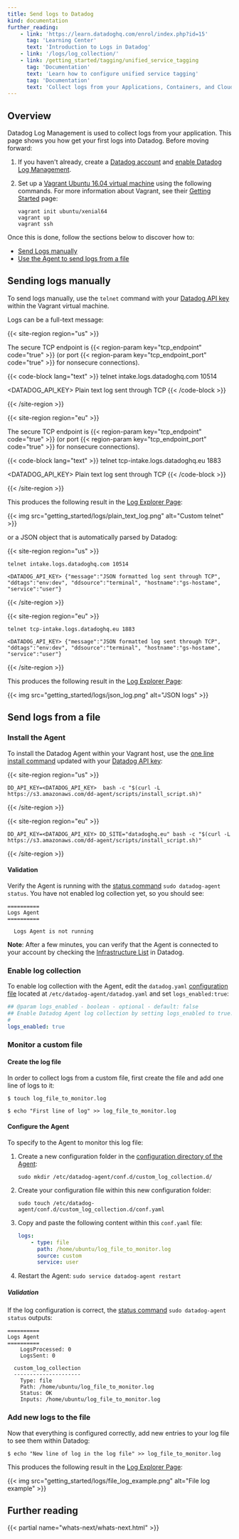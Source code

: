 ```yaml
---
title: Send logs to Datadog
kind: documentation
further_reading:
    - link: 'https://learn.datadoghq.com/enrol/index.php?id=15'
      tag: 'Learning Center'
      text: 'Introduction to Logs in Datadog'
    - link: '/logs/log_collection/'
    - link: /getting_started/tagging/unified_service_tagging
      tag: 'Documentation'
      text: 'Learn how to configure unified service tagging'
      tag: 'Documentation'
      text: 'Collect logs from your Applications, Containers, and Cloud providers'
---
```


## Overview

Datadog Log Management is used to collect logs from your application. This page shows you how get your first logs into Datadog. Before moving forward:

1. If you haven't already, create a [Datadog account][1] and [enable Datadog Log Management][2].
2. Set up a [Vagrant Ubuntu 16.04 virtual machine][3] using the following commands. For more information about Vagrant, see their [Getting Started][4] page:

    ```text
    vagrant init ubuntu/xenial64
    vagrant up
    vagrant ssh
    ```

Once this is done, follow the sections below to discover how to:

- [Send Logs manually](#sending-logs-manually)
- [Use the Agent to send logs from a file](#send-logs-from-a-file)

## Sending logs manually

To send logs manually, use the `telnet` command with your [Datadog API key][5] within the Vagrant virtual machine.

Logs can be a full-text message:

{{< site-region region="us" >}}

The secure TCP endpoint is {{< region-param key="tcp_endpoint" code="true" >}} (or port {{< region-param key="tcp_endpoint_port" code="true" >}} for nonsecure connections).

{{< code-block lang="text" >}}
telnet intake.logs.datadoghq.com 10514

<DATADOG_API_KEY> Plain text log sent through TCP
{{< /code-block >}}

{{< /site-region >}}

{{< site-region region="eu" >}}

The secure TCP endpoint is {{< region-param key="tcp_endpoint" code="true" >}} (or port {{< region-param key="tcp_endpoint_port" code="true" >}} for nonsecure connections).

{{< code-block lang="text" >}}
telnet tcp-intake.logs.datadoghq.eu 1883

<DATADOG_API_KEY> Plain text log sent through TCP
{{< /code-block >}}

{{< /site-region >}}

This produces the following result in the [Log Explorer Page][2]:

{{< img src="getting_started/logs/plain_text_log.png" alt="Custom telnet" >}}

or a JSON object that is automatically parsed by Datadog:

{{< site-region region="us" >}}

```text
telnet intake.logs.datadoghq.com 10514

<DATADOG_API_KEY> {"message":"JSON formatted log sent through TCP", "ddtags":"env:dev", "ddsource":"terminal", "hostname":"gs-hostame", "service":"user"}
```

{{< /site-region >}}

{{< site-region region="eu" >}}

```text
telnet tcp-intake.logs.datadoghq.eu 1883

<DATADOG_API_KEY> {"message":"JSON formatted log sent through TCP", "ddtags":"env:dev", "ddsource":"terminal", "hostname":"gs-hostame", "service":"user"}
```

{{< /site-region >}}

This produces the following result in the [Log Explorer Page][2]:

{{< img src="getting_started/logs/json_log.png" alt="JSON logs" >}}

## Send logs from a file

### Install the Agent

To install the Datadog Agent within your Vagrant host, use the [one line install command][6] updated with your [Datadog API key][5]:

{{< site-region region="us" >}}

```text
DD_API_KEY=<DATADOG_API_KEY>  bash -c "$(curl -L https://s3.amazonaws.com/dd-agent/scripts/install_script.sh)"
```

{{< /site-region >}}

{{< site-region region="eu" >}}

```text
DD_API_KEY=<DATADOG_API_KEY> DD_SITE="datadoghq.eu" bash -c "$(curl -L https://s3.amazonaws.com/dd-agent/scripts/install_script.sh)"
```

{{< /site-region >}}

#### Validation

Verify the Agent is running with the [status command][7] `sudo datadog-agent status`. You have not enabled log collection yet, so you should see:

```text
==========
Logs Agent
==========

  Logs Agent is not running
```

**Note**: After a few minutes, you can verify that the Agent is connected to your account by checking the [Infrastructure List][8] in Datadog.

### Enable log collection

To enable log collection with the Agent, edit the `datadog.yaml` [configuration file][9] located at `/etc/datadog-agent/datadog.yaml` and set `logs_enabled:true`:

```yaml
## @param logs_enabled - boolean - optional - default: false
## Enable Datadog Agent log collection by setting logs_enabled to true.
#
logs_enabled: true
```

### Monitor a custom file

#### Create the log file

In order to collect logs from a custom file, first create the file and add one line of logs to it:

```shell
$ touch log_file_to_monitor.log

$ echo "First line of log" >> log_file_to_monitor.log
```

#### Configure the Agent

To specify to the Agent to monitor this log file:

1. Create a new configuration folder in the [configuration directory of the Agent][10]:

    ```shell
    sudo mkdir /etc/datadog-agent/conf.d/custom_log_collection.d/
    ```

2. Create your configuration file within this new configuration folder:

    ```shell
    sudo touch /etc/datadog-agent/conf.d/custom_log_collection.d/conf.yaml
    ```

3. Copy and paste the following content within this `conf.yaml` file:

    ```yaml
    logs:
        - type: file
          path: /home/ubuntu/log_file_to_monitor.log
          source: custom
          service: user
    ```

4. Restart the Agent: `sudo service datadog-agent restart`

##### Validation

If the log configuration is correct, the [status command][7] `sudo datadog-agent status` outputs:

```text
==========
Logs Agent
==========
    LogsProcessed: 0
    LogsSent: 0

  custom_log_collection
  ---------------------
    Type: file
    Path: /home/ubuntu/log_file_to_monitor.log
    Status: OK
    Inputs: /home/ubuntu/log_file_to_monitor.log
```

### Add new logs to the file

Now that everything is configured correctly, add new entries to your log file to see them within Datadog:

```shell
$ echo "New line of log in the log file" >> log_file_to_monitor.log
```

This produces the following result in the [Log Explorer Page][2]:

{{< img src="getting_started/logs/file_log_example.png" alt="File log example" >}}

## Further reading

{{< partial name="whats-next/whats-next.html" >}}

[1]: https://www.datadoghq.com
[2]: https://app.datadoghq.com/logs
[3]: https://app.vagrantup.com/ubuntu/boxes/xenial64
[4]: https://www.vagrantup.com/intro/getting-started
[5]: https://app.datadoghq.com/account/settings#api
[6]: https://app.datadoghq.com/account/settings#agent/ubuntu
[7]: /agent/guide/agent-commands/#agent-information
[8]: https://app.datadoghq.com/infrastructure
[9]: /agent/guide/agent-configuration-files/#agent-main-configuration-file
[10]: /agent/guide/agent-configuration-files/#agent-configuration-directory
